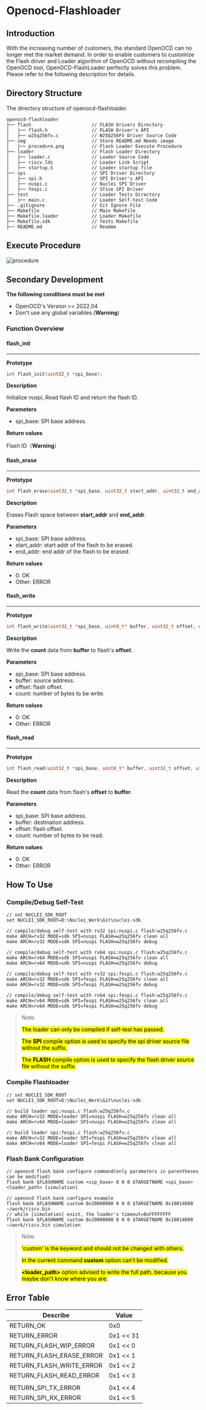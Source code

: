 # Openocd-Flashloader

## Introduction

With the increasing number of customers, the standard OpenOCD can no longer met the market demand. In order to enable customers to customize the Flash driver and Loader algorithm of OpenOCD without recompiling the OpenOCD tool, OpenOCD-FlashLoader perfectly solves this problem. Please refer to the following description for details.

## Directory Structure

The directory structure of openocd-flashloader.

```console
openocd-flashloader
├── flash                      // FLASH Drivers Directory
│   ├── flash.h                // FLASH Driver's API
│   ├── w25q256fv.c            // W25Q256FV Driver Source Code
├── img                        // Store README.md Needs image
│   ├── procedure.png          // Flash Loader Execute Procedure
├── loader                     // Flash Loader Directory
│   ├── loader.c               // Loader Source Code
│   ├── riscv.lds              // Loader Link Script
│   ├── startup.S              // Loader startup file
├── spi                        // SPI Driver Directory
│   ├── spi.h                  // SPI Driver's API
│   ├── nuspi.c                // Nuclei SPI Driver
│   ├── fespi.c                // Sfive SPI Driver
├── test                       // Loader Tests Directory
│   ├── main.c                 // Loader Self-test Code
├── .gitignore                 // Git Ignore File
├── Makefile                   // Main Makefile
├── Makefile.loader            // Loader Makefile
├── Makefile.sdk               // Tests Makefile
├── README.md                  // Readme
```

## Execute Procedure

![procedure](img/procedure.png)

## Secondary Development

**The following conditions must be met**

- OpenOCD's Version >= 2022.04
- Don't use any global variables.(**Warning**)

### Function Overview

#### flash_init

****

**Prototype**

```c
int flash_init(uint32_t *spi_base);
```

**Description**

Initialize nuspi,  Read flash ID and return the flash ID.

**Parameters**

* spi_base: SPI base address.

**Return values**

Flash ID（**Warning**）

#### flash_erase

****

**Prototype**

```c
int flash_erase(uint32_t *spi_base, uint32_t start_addr, uint32_t end_addr);
```

**Description**

Erases Flash space between **start_addr** and **end_addr**.

**Parameters**

* spi_base: SPI base address.
* start_addr: start addr of the flash to be erased.
* end_addr: end addr of the flash to be erased.

**Return values**

* 0: OK
* Other: ERROR

#### flash_write

****

**Prototype**

```c
int flash_write(uint32_t *spi_base, uint8_t* buffer, uint32_t offset, uint32_t count);
```

**Description**

Write the **count** data from **buffer** to flash's **offset**.

**Parameters**

* spi_base: SPI base address.
* buffer: source address.
* offset: flash offset.
* count:  number of bytes to be write.

**Return values**

* 0: OK
* Other: ERROR

#### flash_read

****

**Prototype**

```c
int flash_read(uint32_t *spi_base, uint8_t* buffer, uint32_t offset, uint32_t count);
```

**Description**

Read the **count** data from flash's **offset** to **buffer**.

**Parameters**

* spi_base: SPI base address.
* buffer: destination address.
* offset: flash offset.
* count: number of bytes to be read.

**Return values**

* 0: OK
* Other: ERROR

## How To Use

### Compile/Debug Self-Test

```
// set NUCLEI_SDK_ROOT
set NUCLEI_SDK_ROOT=D:\Nuclei_Work\Git\nuclei-sdk

// compile/debug self-test with rv32 spi:nuspi.c flash:w25q256fv.c
make ARCH=rv32 MODE=sdk SPI=nuspi FLASH=w25q256fv clean all
make ARCH=rv32 MODE=sdk SPI=nuspi FLASH=w25q256fv debug

// compile/debug self-test with rv64 spi:nuspi.c flash:w25q256fv.c
make ARCH=rv64 MODE=sdk SPI=nuspi FLASH=w25q256fv clean all
make ARCH=rv64 MODE=sdk SPI=nuspi FLASH=w25q256fv debug

// compile/debug self-test with rv32 spi:fespi.c flash:w25q256fv.c
make ARCH=rv32 MODE=sdk SPI=fespi FLASH=w25q256fv clean all
make ARCH=rv32 MODE=sdk SPI=fespi FLASH=w25q256fv debug

// compile/debug self-test with rv64 spi:fespi.c flash:w25q256fv.c
make ARCH=rv64 MODE=sdk SPI=fespi FLASH=w25q256fv clean all
make ARCH=rv64 MODE=sdk SPI=fespi FLASH=w25q256fv debug
```

> Note:
>
> <mark>The loader can only be compiled if self-test has passed.</mark>
>
> <mark>The **SPI** compile option is used to specify the spi driver source file without the suffix.</mark>
>
> <mark>The **FLASH** compile option is used to specify the flash driver source file without the suffix.</mark>

### Compile Flashloader

```
// set NUCLEI_SDK_ROOT
set NUCLEI_SDK_ROOT=D:\Nuclei_Work\Git\nuclei-sdk

// build loader spi:nuspi.c flash:w25q256fv.c
make ARCH=rv32 MODE=loader SPI=nuspi FLASH=w25q256fv clean all
make ARCH=rv64 MODE=loader SPI=nuspi FLASH=w25q256fv clean all

// build loader spi:fespi.c flash:w25q256fv.c
make ARCH=rv32 MODE=loader SPI=fespi FLASH=w25q256fv clean all
make ARCH=rv64 MODE=loader SPI=fespi FLASH=w25q256fv clean all
```

### Flash Bank Configuration

```
// openocd flash bank configure command(only parameters in parentheses can be modified)
flash bank $FLASHNAME custom <xip_base> 0 0 0 $TARGETNAME <spi_base> <loader_path> [simulation]

// openocd flash bank configure example
flash bank $FLASHNAME custom 0x20000000 0 0 0 $TARGETNAME 0x10014000 ~/work/riscv.bin
// while [simulation] exist, the loader's timeout=0xFFFFFFFF
flash bank $FLASHNAME custom 0x20000000 0 0 0 $TARGETNAME 0x10014000 ~/work/riscv.bin simulation
```

> Note:
>
> <mark>'custom' is the keyword and should not be changed with others.</mark>
>
> <mark>In the current command **custom**  option can't be modified.</mark>
>
> <mark>**<loader_path>** option advised to write the full path,  because you maybe don't know where you are.</mark>

## Error Table

| Describe                 | Value     |
| ------------------------ | --------- |
| RETURN_OK                | 0x0       |
| RETURN_ERROR             | 0x1 << 31 |
| RETURN_FLASH_WIP_ERROR   | 0x1 << 0  |
| RETURN_FLASH_ERASE_ERROR | 0x1 << 1  |
| RETURN_FLASH_WRITE_ERROR | 0x1 << 2  |
| RETURN_FLASH_READ_ERROR  | 0x1 << 3  |
|                          |           |
| RETURN_SPI_TX_ERROR      | 0x1 << 4  |
| RETURN_SPI_RX_ERROR      | 0x1 << 5  |
